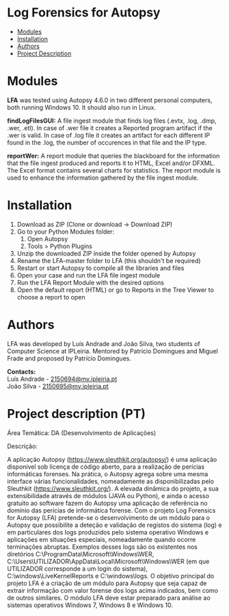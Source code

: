 # Log Forensics for Autopsy

*   [Modules](#modules)
*   [Installation](#installation)
*   [Authors](#authors)
*   [Project Description](#project-description-pt)

# Modules

**LFA** was tested using Autopsy 4.6.0 in two different personal computers, both running Windows 10. It should also run in Linux.

**findLogFilesGUI:** A file ingest module that finds log files (.evtx, .log, .dmp, .wer, .etl). In case of .wer file it creates a Reported program artifact if the .wer is valid. In case of .log file it creates an artifact for each different IP found in the .log, the number of occurences in that file and the IP type.

**reportWer:** A report module that queries the blackboard for the information that the file ingest produced and reports it to HTML, Excel and/or DFXML. The Excel format contains several charts for statistics. The report module is used to enhance the information gathered by the file ingest module.

# Installation

1.  Download as ZIP (Clone or download -> Download ZIP)
2.  Go to your Python Modules folder:
    1. Open Autopsy
    2. Tools > Python Plugins
3.  Unzip the downloaded ZIP inside the folder opened by Autopsy
4.  Rename the LFA-master folder to LFA (this shouldn't be required)
5.  Restart or start Autopsy to compile all the libraries and files
6.  Open your case and run the LFA file ingest module
7.  Run the LFA Report Module with the desired options
8.  Open the default report (HTML) or go to Reports in the Tree Viewer to choose a report to open

# Authors

LFA was developed by Luís Andrade and João Silva, two students of Computer Science at IPLeiria.
Mentored by Patrício Domingues and Miguel Frade and proposed by Patrício Domingues.

**Contacts:**  
Luís Andrade - 2150694@my.ipleiria.pt  
João Silva - 2150695@my.ipleiria.pt  

# Project description (PT)

Área Temática: DA (Desenvolvimento de Aplicações)

Descrição:

A aplicação Autopsy (https://www.sleuthkit.org/autopsy/) é uma aplicação disponível sob licença de código aberto, para a realização de perícias informáticas forenses. Na prática, o Autopsy agrega sobre uma mesma interface várias funcionalidades, nomeadamente as disponibilizadas pelo Sleuthkit (https://www.sleuthkit.org/). A elevada dinâmica do projeto, a sua extensibilidade através de módulos (JAVA ou Python), e ainda o acesso gratuito ao software fazem do Autopsy uma aplicação de referência no domínio das perícias de informática forense. Com o projeto Log Forensics for Autopsy (LFA) pretende-se o desenvolvimento de um módulo para o Autopsy que possibilite a deteção e validação de registos do sistema (log) e em particulares dos logs produzidos pelo sistema operativo Windows e aplicações em situações especiais, nomeadamente quando ocorre terminações abruptas. Exemplos desses logs são os existentes nos diretórios C:\ProgramData\Microsoft\Windows\WER, C:\Users\UTILIZADOR\AppData\Local\Microsoft\Windows\WER (em que UTILIZADOR corresponde a um login do sistema), C:\windows\LiveKernelReports e C:\windows\logs. O objetivo principal do projeto LFA é a criação de um módulo para Autopsy que seja capaz de extrair informação com valor forense dos logs acima indicados, bem como de outros similares. O módulo LFA deve estar preparado para análise ao sistemas operativos Windows 7, Windows 8 e Windows 10.
